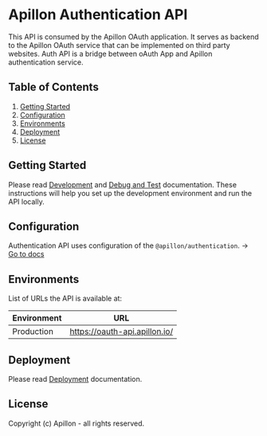 # Apillon Authentication API

This API is consumed by the Apillon OAuth application. It serves as backend to the Apillon OAuth service that can be implemented on third party websites. Auth API is a bridge between oAuth App and Apillon authentication service.

## Table of Contents

1. [Getting Started](#getting-started)
2. [Configuration](#configuration)
3. [Environments](#environments)
4. [Deployment](#deployment)
5. [License](#license)

## Getting Started

Please read [Development](../../docs/development.md) and [Debug and Test](../../docs/debug-and-test.md) documentation. These instructions will help you set up the development environment and run the API locally.

## Configuration

Authentication API uses configuration of the `@apillon/authentication`. -> [Go to docs](../../services/authentication/README.md#configuration)

## Environments

List of URLs the API is available at:

| Environment | URL                                     |
| ----------- | --------------------------------------- |
| Production  | <https://oauth-api.apillon.io/>         |

## Deployment

Please read [Deployment](../../docs/deployment.md) documentation.

## License

Copyright (c) Apillon - all rights reserved.
